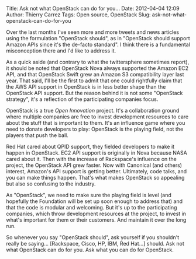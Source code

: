 Title: Ask not what OpenStack can do for you...
Date: 2012-04-04 12:09
Author: Thierry Carrez
Tags: Open source, OpenStack
Slug: ask-not-what-openstack-can-do-for-you

Over the last months I've seen more and more tweets and news articles
using the formulation "OpenStack should", as in "OpenStack should
support Amazon APIs since it's the de-facto standard". I think there is
a fundamental misconception there and I'd like to address it.

As a quick aside (and contrary to what the twittersphere sometimes
report), it should be noted that OpenStack Nova always supported the
Amazon EC2 API, and that OpenStack Swift grew an Amazon S3 compatibility
layer last year. That said, I'll be the first to admit that one could
rightfully claim that the AWS API support in OpenStack is in less better
shape than the OpenStack API support. But the reason behind it is not
some "OpenStack strategy", it's a reflection of the participating
companies focus.

OpenStack is a true *Open Innovation* project. It's a collaboration
ground where multiple companies are free to invest development resources
to care about the stuff that is important to them. It's an influence
game where you need to donate developers to play: OpenStack is the
playing field, not the players that push the ball.

Red Hat cared about QPID support, they fielded developers to make it
happen in OpenStack. EC2 API support is originally in Nova because NASA
cared about it. Then with the increase of Rackspace's influence on the
project, the OpenStack API grew faster. Now with Canonical (and others)
interest, Amazon's API support is getting better. Ultimately, code
talks, and you can make things happen. That's what makes OpenStack so
appealing but also so confusing to the industry.

As "OpenStack", we need to make sure the playing field is level (and
hopefully the Foundation will be set up soon enough to address that) and
that the code is modular and welcoming. But it's up to the participating
companies, which throw development resources at the project, to invest
in what's important for them or their customers. And maintain it over
the long run.

So whenever you say "OpenStack should", ask yourself if you shouldn't
really be saying... [Rackspace, Cisco, HP, IBM, Red Hat...] should. Ask
not what OpenStack can do for you. Ask what you can do for OpenStack.
